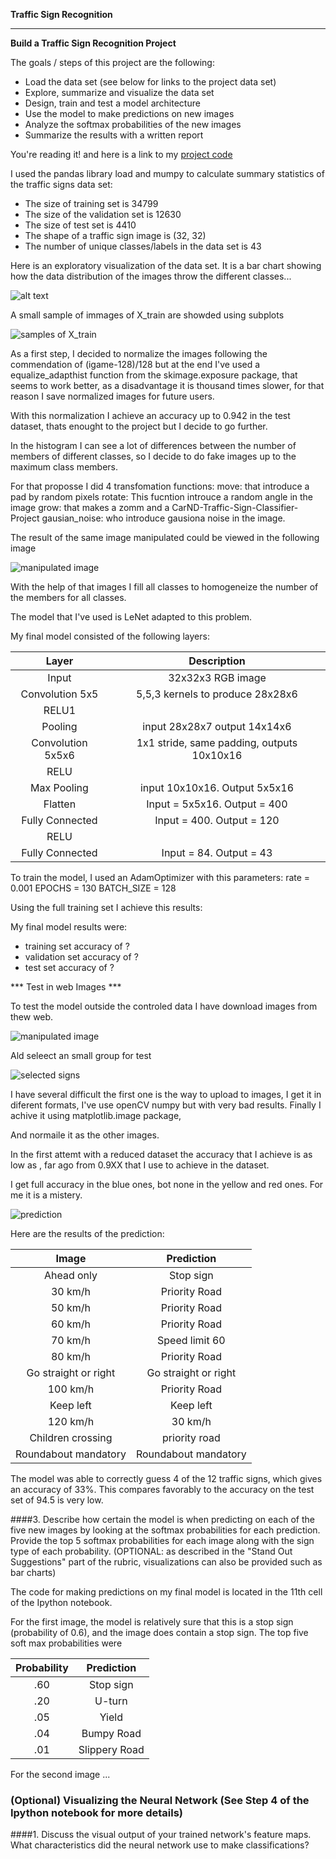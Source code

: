 **Traffic Sign Recognition**

---

**Build a Traffic Sign Recognition Project**

The goals / steps of this project are the following:
* Load the data set (see below for links to the project data set)
* Explore, summarize and visualize the data set
* Design, train and test a model architecture
* Use the model to make predictions on new images
* Analyze the softmax probabilities of the new images
* Summarize the results with a written report


[//]: # (Image References)

[image1]: ./histo1.png "Visualization"
[image2]: ./trainSample.png "Grayscaling"
[image3]: ./transformations.png "Random Noise"
[image4]: ./newSigns//germanSignals.png
[image5]: ./selectedGT.png
[image6]: ./prediction1.png



You're reading it! and here is a link to my [project code](https://github.com/mquinteiro/CarND-Traffic-Sign-Classifier-Project/blob/master/Trafic_1.ipynb)


I used the pandas library load and mumpy to calculate summary statistics of the traffic
signs data set:


* The size of training set is 34799
* The size of the validation set is 12630
* The size of test set is 4410
* The shape of a traffic sign image is (32, 32)
* The number of unique classes/labels in the data set is 43


Here is an exploratory visualization of the data set. It is a bar chart showing how the data distribution of the images throw the different classes...

![alt text][image1]

A small sample of immages of X_train are showded using subplots

![samples of X_train][image2]


As a first step, I decided to normalize the images following the commendation
of (igame-128)/128 but at the end I've used a equalize_adapthist function from
the skimage.exposure package, that seems to work better, as a disadvantage
it is thousand times slower, for that reason I save normalized images for
future users.

With this normalization I achieve an accuracy up to 0.942 in the test dataset,
thats enought to the project but I decide to go further.

In the histogram I can see a lot of differences between the number of members
of different classes, so I decide to do fake images up to the maximum class
members.

For that proposse I did 4 transfomation functions:
move: that introduce a pad by random pixels
rotate: This fucntion introuce a random angle in the image
grow: that makes a zomm and a CarND-Traffic-Sign-Classifier-Project
gausian_noise: who introduce gausiona noise in the image.

The result of the same image manipulated could be viewed in the following image

![manipulated image][image3]

With the help of that images I fill all classes to homogeneize the number of
the members for all classes.


The model that I've used is LeNet adapted to this problem.



My final model consisted of the following layers:

| Layer         		|     Description	        					|
|:---------------------:|:---------------------------------------------:|
| Input         		| 32x32x3 RGB image   							|
| Convolution 5x5 | 5,5,3 kernels to produce 28x28x6 |
| RELU1||
|Pooling|input 28x28x7 output 14x14x6|
| Convolution 5x5x6| 1x1 stride, same padding, outputs 10x10x16 	|
| RELU					|												|
| Max Pooling|input 10x10x16. Output  5x5x16|
|Flatten|Input = 5x5x16. Output = 400|
|Fully Connected|Input = 400. Output = 120|
|RELU||
|Fully Connected| Input = 84. Output = 43|


To train the model, I used an AdamOptimizer with this parameters:
rate = 0.001
EPOCHS = 130
BATCH_SIZE = 128

Using the full training set I achieve this results:


My final model results were:
* training set accuracy of ?
* validation set accuracy of ?
* test set accuracy of ?

*** Test in web Images ***

To test the model outside the controled data I have download images from thew
web.

![manipulated image][image4]

Ald seleect an small group for test

![selected signs][image5]

I have several difficult the first one is the way to upload to images, I get
it in diferent formats, I've use openCV numpy but with very bad results.
Finally I achive it using matplotlib.image package,

And normaile it as the other images.

In the first attemt with a reduced dataset the accuracy that I achieve is as low as , far ago from 0.9XX that I use to achieve in the dataset.

I get full accuracy in the blue ones, bot none in the yellow and red ones.
For me it is a mistery.

![prediction][image6]



Here are the results of the prediction:

| Image			        |     Prediction	        					|
|:---------------------:|:---------------------------------------------:|
| Ahead only     		| Stop sign   									|
| 30 km/h     			| Priority Road 										|
| 50 km/h     			| Priority Road 										|
| 60 km/h     			| Priority Road 										|
| 70 km/h     			| Speed limit 60 										|
| 80 km/h     			| Priority Road 										|
| Go straight or right| Go straight or right|
| 100 km/h     			| Priority Road 										|
| Keep left| Keep left|
| 120 km/h					| 30 km/h											|
| Children crossing	| priority road|
| Roundabout mandatory| Roundabout mandatory|


The model was able to correctly guess 4 of the 12 traffic signs, which gives an accuracy of 33%. This compares favorably to the accuracy on the test set of 94.5 is very low.


####3. Describe how certain the model is when predicting on each of the five new images by looking at the softmax probabilities for each prediction. Provide the top 5 softmax probabilities for each image along with the sign type of each probability. (OPTIONAL: as described in the "Stand Out Suggestions" part of the rubric, visualizations can also be provided such as bar charts)

The code for making predictions on my final model is located in the 11th cell of the Ipython notebook.

For the first image, the model is relatively sure that this is a stop sign (probability of 0.6), and the image does contain a stop sign. The top five soft max probabilities were

| Probability         	|     Prediction	        					|
|:---------------------:|:---------------------------------------------:|
| .60         			| Stop sign   									|
| .20     				| U-turn 										|
| .05					| Yield											|
| .04	      			| Bumpy Road					 				|
| .01				    | Slippery Road      							|


For the second image ...

### (Optional) Visualizing the Neural Network (See Step 4 of the Ipython notebook for more details)
####1. Discuss the visual output of your trained network's feature maps. What characteristics did the neural network use to make classifications?
